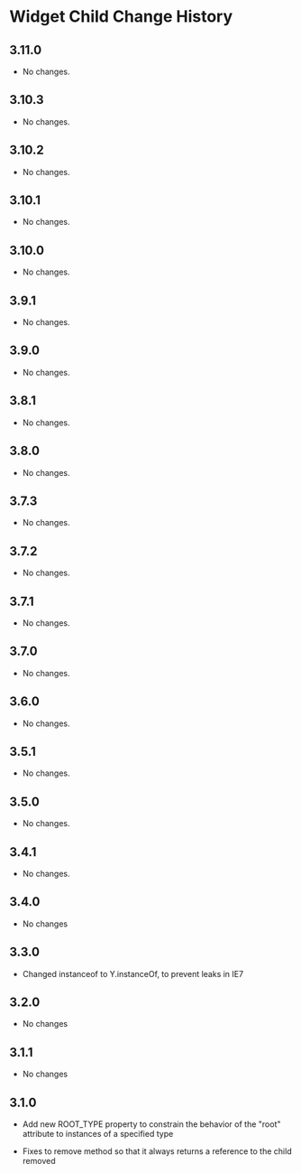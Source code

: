 Widget Child Change History
===========================

3.11.0
------

* No changes.

3.10.3
------

* No changes.

3.10.2
------

* No changes.

3.10.1
------

* No changes.

3.10.0
------

* No changes.

3.9.1
-----

* No changes.

3.9.0
-----

* No changes.

3.8.1
-----

* No changes.

3.8.0
-----

  * No changes.
  
3.7.3
-----

  * No changes.

3.7.2
-----

  * No changes.

3.7.1
-----

  * No changes.

3.7.0
-----

  * No changes.

3.6.0
-----

  * No changes.

3.5.1
-----

  * No changes.

3.5.0
-----

  * No changes.

3.4.1
-----

  * No changes.

3.4.0
-----

  * No changes

3.3.0
-----

  * Changed instanceof to Y.instanceOf, to prevent leaks in IE7

3.2.0
-----

  * No changes

3.1.1
-----

  * No changes

3.1.0
-----

  * Add new ROOT_TYPE property to constrain the behavior of the "root" attribute
    to instances of a specified type

  * Fixes to remove method so that it always returns a reference to the
    child removed

